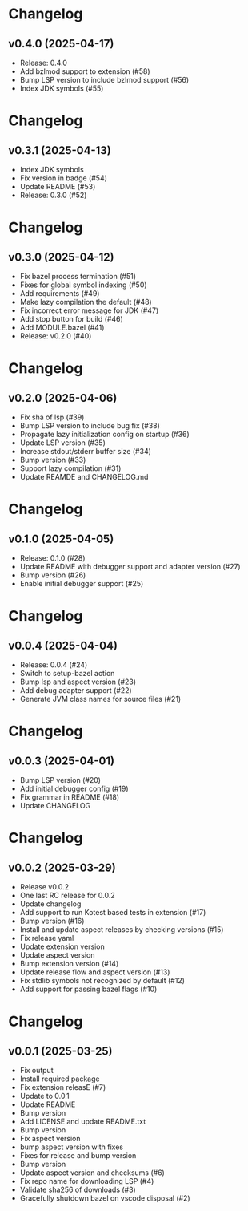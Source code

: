 # Changelog

## v0.4.0 (2025-04-17)

* Release: 0.4.0
* Add bzlmod support to extension (#58)
* Bump LSP version to include bzlmod support (#56)
* Index JDK symbols (#55)

# Changelog

## v0.3.1 (2025-04-13)

* Index JDK symbols
* Fix version in badge (#54)
* Update README (#53)
* Release: 0.3.0 (#52)

# Changelog

## v0.3.0 (2025-04-12)

* Fix bazel process termination (#51)
* Fixes for global symbol indexing (#50)
* Add requirements (#49)
* Make lazy compilation the default (#48)
* Fix incorrect error message for JDK (#47)
* Add stop button for build (#46)
* Add MODULE.bazel (#41)
* Release: v0.2.0 (#40)

# Changelog

## v0.2.0 (2025-04-06)

* Fix sha of lsp (#39)
* Bump LSP version to include bug fix (#38)
* Propagate lazy initialization config on startup (#36)
* Update LSP version (#35)
* Increase stdout/stderr buffer size (#34)
* Bump version (#33)
* Support lazy compilation (#31)
* Update REAMDE and CHANGELOG.md

# Changelog

## v0.1.0 (2025-04-05)

* Release: 0.1.0 (#28)
* Update README with debugger support and adapter version (#27)
* Bump version (#26)
* Enable initial debugger support (#25)

# Changelog

## v0.0.4 (2025-04-04)

* Release: 0.0.4 (#24)
* Switch to setup-bazel action
* Bump lsp and aspect version (#23)
* Add debug adapter support (#22)
* Generate JVM class names for source files (#21)

# Changelog

## v0.0.3 (2025-04-01)

* Bump LSP version (#20)
* Add initial debugger config (#19)
* Fix grammar in README (#18)
* Update CHANGELOG

# Changelog

## v0.0.2 (2025-03-29)

* Release v0.0.2
* One last RC release for 0.0.2
* Update changelog
* Add support to run Kotest based tests in extension (#17)
* Bump version (#16)
* Install and update aspect releases by checking versions (#15)
* Fix release yaml
* Update extension version
* Update aspect version
* Bump extension version (#14)
* Update release flow and aspect version (#13)
* Fix stdlib symbols not recognized by default (#12)
* Add support for passing bazel flags (#10)

# Changelog

## v0.0.1 (2025-03-25)

* Fix output
* Install required package
* Fix extension releasE (#7)
* Update to 0.0.1
* Update README
* Bump version
* Add LICENSE and update README.txt
* Bump version
* Fix aspect version
* bump aspect version with fixes
* Fixes for release and bump version
* Bump version
* Update aspect version and checksums (#6)
* Fix repo name for downloading LSP (#4)
* Validate sha256 of downloads (#3)
* Gracefully shutdown bazel on vscode disposal (#2)